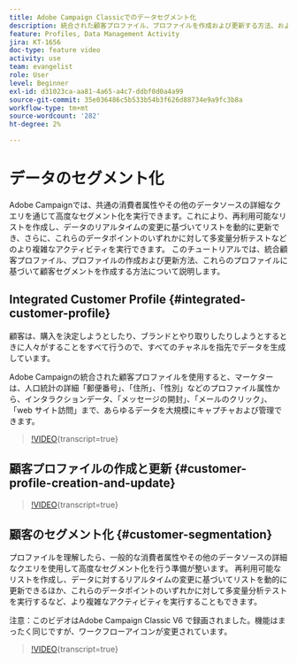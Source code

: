 ```yaml
---
title: Adobe Campaign Classicでのデータセグメント化
description: 統合された顧客プロファイル、プロファイルを作成および更新する方法、およびこれらのプロファイルに基づいて顧客セグメントを作成する方法について説明します。
feature: Profiles, Data Management Activity
jira: KT-1656
doc-type: feature video
activity: use
team: evangelist
role: User
level: Beginner
exl-id: d31023ca-aa81-4a65-a4c7-ddbf0d0a4a99
source-git-commit: 35e036486c5b533b54b3f626d88734e9a9fc3b8a
workflow-type: tm+mt
source-wordcount: '282'
ht-degree: 2%

---
```


# データのセグメント化

Adobe Campaignでは、共通の消費者属性やその他のデータソースの詳細なクエリを通じて高度なセグメント化を実行できます。これにより、再利用可能なリストを作成し、データのリアルタイムの変更に基づいてリストを動的に更新でき、さらに、これらのデータポイントのいずれかに対して多変量分析テストなどのより複雑なアクティビティを実行できます。 このチュートリアルでは、統合顧客プロファイル、プロファイルの作成および更新方法、これらのプロファイルに基づいて顧客セグメントを作成する方法について説明します。

## Integrated Customer Profile {#integrated-customer-profile}

顧客は、購入を決定しようとしたり、ブランドとやり取りしたりしようとするときに人々がすることをすべて行うので、すべてのチャネルを指先でデータを生成しています。

Adobe Campaignの統合された顧客プロファイルを使用すると、マーケターは、人口統計の詳細「郵便番号」、「住所」、「性別」などのプロファイル属性から、インタラクションデータ、「メッセージの開封」、「メールのクリック」、「web サイト訪問」まで、あらゆるデータを大規模にキャプチャおよび管理できます。

>[!VIDEO](https://video.tv.adobe.com/v/23629?quality=12&learn=on){transcript=true}

## 顧客プロファイルの作成と更新 {#customer-profile-creation-and-update}

>[!VIDEO](https://video.tv.adobe.com/v/23632?quality=12&learn=on){transcript=true}

## 顧客のセグメント化  {#customer-segmentation}

プロファイルを理解したら、一般的な消費者属性やその他のデータソースの詳細なクエリを使用して高度なセグメント化を行う準備が整います。 再利用可能なリストを作成し、データに対するリアルタイムの変更に基づいてリストを動的に更新できるほか、これらのデータポイントのいずれかに対して多変量分析テストを実行するなど、より複雑なアクティビティを実行することもできます。

注意：このビデオはAdobe Campaign Classic V6 で録画されました。機能はまったく同じですが、ワークフローアイコンが変更されています。

>[!VIDEO](https://video.tv.adobe.com/v/23635?quality=12&learn=on){transcript=true}

